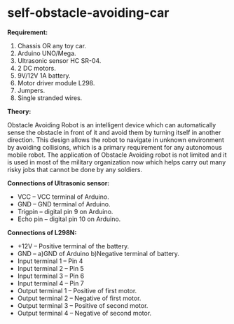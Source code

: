# self-obstacle-avoiding-car
**Requirement:**
1. Chassis OR any toy car.
2. Arduino UNO/Mega.
3. Ultrasonic sensor HC SR-04.
4. 2 DC motors.
5. 9V/12V 1A battery.
6. Motor driver module L298.
7. Jumpers.
8. Single stranded wires.

**Theory:**

Obstacle Avoiding Robot is an intelligent device which can automatically sense the obstacle in front of it and avoid them by turning itself in another direction. This
design allows the robot to navigate in unknown environment by avoiding collisions, which is a primary requirement for any autonomous mobile robot. The application of Obstacle Avoiding robot is not limited and it is used in most of the military organization now which helps carry out many risky jobs that cannot be done by any soldiers.

**Connections of Ultrasonic sensor:**
* VCC – VCC terminal of Arduino.
* GND – GND terminal of Arduino.
* Trigpin – digital pin 9 on Arduino.
* Echo pin – digital pin 10 on Arduino.

**Connections of L298N:**
* +12V – Positive terminal of the battery.
* GND – a)GND of Arduino b)Negative terminal of battery.
* Input terminal 1 – Pin 4
* Input terminal 2 – Pin 5
* Input terminal 3 – Pin 6
* Input terminal 4 – Pin 7
* Output terminal 1 – Positive of first motor.
* Output terminal 2 – Negative of first motor.
* Output terminal 3 – Positive of second motor.
* Output terminal 4 – Negative of second motor.
